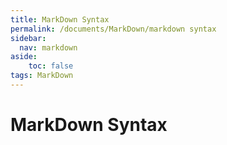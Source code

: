 ```yaml
---
title: MarkDown Syntax
permalink: /documents/MarkDown/markdown syntax
sidebar:
  nav: markdown
aside:
    toc: false
tags: MarkDown 
---
```


# MarkDown Syntax